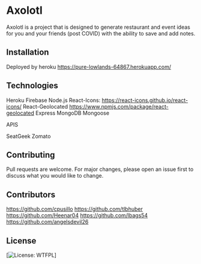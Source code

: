 # Axolotl

Axolotl is a project that is designed to generate restaurant and event ideas for you and your friends (post COVID) with the ability to save and add notes.

## Installation
Deployed by heroku https://pure-lowlands-64867.herokuapp.com/


## Technologies

Heroku
Firebase
Node.js
React-Icons: https://react-icons.github.io/react-icons/
React-Geolocated https://www.npmjs.com/package/react-geolocated
Express
MongoDB
Mongoose

APIS

SeatGeek 
Zomato



## Contributing

Pull requests are welcome. For major changes, please open an issue first to discuss what you would like to change.

## Contributors

https://github.com/cpusillo
https://github.com/tlbhuber
https://github.com/Heenar04
https://github.com/lbags54
https://github.com/angelsdevil26




## License
[![License: WTFPL](https://img.shields.io/badge/License-WTFPL-brightgreen.svg)]
